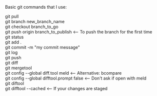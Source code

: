 Basic git commands that I use:  
  
git pull  
git branch new_branch_name  
git checkout branch_to_go  
git push origin branch_to_publish            <-- To push the branch for the first time  
git status  
git add .  
git commit -m "my commit message"  
git log  
git push  
git diff  
git mergetool  
git config --global diff.tool meld         <-- Alternative: bcompare  
git config --global difftool.prompt false  <-- Don't ask if open with meld  
git diftool  
git difftool --cached                      <-- If your changes are staged  

